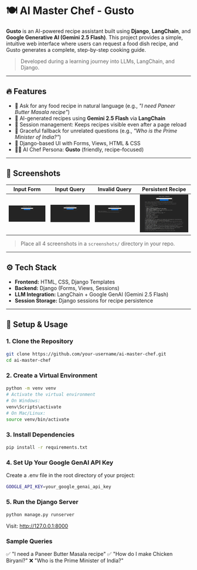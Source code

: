 # 🍽️ AI Master Chef - Gusto

**Gusto** is an AI-powered recipe assistant built using **Django**, **LangChain**, and **Google Generative AI (Gemini 2.5 Flash)**. This project provides a simple, intuitive web interface where users can request a food dish recipe, and Gusto generates a complete, step-by-step cooking guide.

> Developed during a learning journey into LLMs, LangChain, and Django.

---

## 🔥 Features

- 💬 Ask for any food recipe in natural language (e.g., *"I need Paneer Butter Masala recipe"*)
- 🧠 AI-generated recipes using **Gemini 2.5 Flash** via **LangChain**
- 📄 Session management: Keeps recipes visible even after a page reload
- 🚫 Graceful fallback for unrelated questions (e.g., *"Who is the Prime Minister of India?"*)
- 🎨 Django-based UI with Forms, Views, HTML & CSS
- 👨‍🍳 AI Chef Persona: **Gusto** (friendly, recipe-focused)

---

## 📸 Screenshots

| Input Form | Input Query | Invalid Query | Persistent Recipe |
|------------|----------------|---------------|--------------------|
| ![Screenshot 1](./screenshots/AI_Master_Chef_1.png) | ![Screenshot 2](./screenshots/AI_Master_Chef_2.png) | ![Screenshot 3](./screenshots/AI_Master_Chef_4.png) | ![Screenshot 4](./screenshots/AI_Master_Chef_3.png) |

> Place all 4 screenshots in a `screenshots/` directory in your repo.

---

## ⚙️ Tech Stack

- **Frontend:** HTML, CSS, Django Templates
- **Backend:** Django (Forms, Views, Sessions)
- **LLM Integration:** LangChain + Google GenAI (Gemini 2.5 Flash)
- **Session Storage:** Django sessions for recipe persistence

---

## 🚀 Setup & Usage

### 1. Clone the Repository

```bash
git clone https://github.com/your-username/ai-master-chef.git
cd ai-master-chef
```

### 2. Create a Virtual Environment

```bash
python -m venv venv
# Activate the virtual environment
# On Windows:
venv\Scripts\activate
# On Mac/Linux:
source venv/bin/activate
```

### 3. Install Dependencies

```bash
pip install -r requirements.txt
```

### 4. Set Up Your Google GenAI API Key

Create a .env file in the root directory of your project:
```bash
GOOGLE_API_KEY=your_google_genai_api_key
```

### 5. Run the Django Server

```bash
python manage.py runserver
```
Visit: http://127.0.0.1:8000

### Sample Queries

✅ "I need a Paneer Butter Masala recipe"
✅ "How do I make Chicken Biryani?"
❌ "Who is the Prime Minister of India?"
